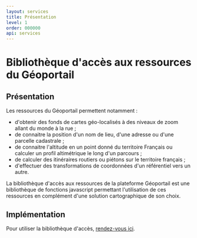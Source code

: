 ```yaml
---
layout: services
title: Présentation
level: 1
order: 000000
api: services
---
```


# Bibliothèque d'accès aux ressources du Géoportail

## Présentation

Les ressources du Géoportail permettent notamment :

* d'obtenir des fonds de cartes géo-localisés à des niveaux de zoom allant du monde à la rue ;
* de connaitre la position d'un nom de lieu, d'une adresse ou d'une parcelle cadastrale ;
* de connaitre l'altitude en un point donné du territoire Français ou calculer un profil altimétrique le long d'un parcours ;
* de calculer des itinéraires routiers ou piétons sur le territoire français ;
* d'effectuer des transformations de coordonnées d'un référentiel vers un autre.

La bibliothèque d'accès aux ressources de la plateforme Géoportail est une bibliothèque de fonctions javascript permettant l'utilisation de ces ressources en complément d'une solution cartographique de son choix.

## Implémentation

Pour utiliser la bibliothèque d'accès, <a href="https://github.com/IGNF/geoportal-access-lib#readme" target="_blank">rendez-vous ici</a>.


